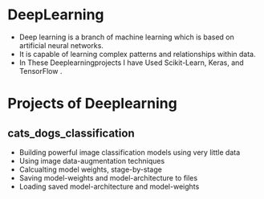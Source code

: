 # DeepLearning

- Deep learning is a branch of machine learning which is based on artificial neural networks.
- It is capable of learning complex patterns and relationships within data.
- In These Deeplearningprojects I have Used Scikit-Learn, Keras, and TensorFlow . 

# Projects of Deeplearning 
## cats_dogs_classification
- Building powerful image classification models using very little data
- Using image data-augmentation techniques
- Calcualting model weights, stage-by-stage
- Saving model-weights and model-architecture to files
- Loading saved model-architecture and model-weights
##
